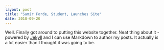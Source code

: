 ```yaml
---
layout: post
title: "Samir Forde, Student, Launches Site"
date: 2018-09-20
---
```


Well. Finally got around to putting this website together. Neat thing about it - powered by [Jekyll](http://jekyllrb.com) and I can use Markdown to author my posts. It actually is a lot easier than I thought it was going to be.
